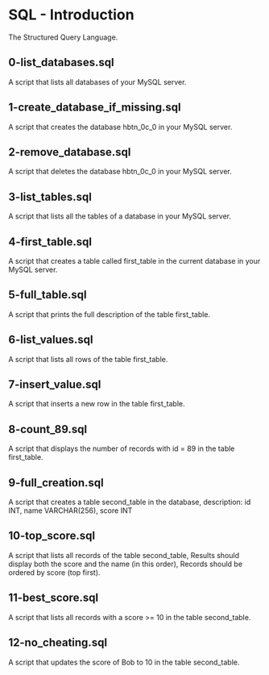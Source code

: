 # SQL - Introduction
The Structured Query Language.
## 0-list_databases.sql
A script that lists all databases of your MySQL server.
## 1-create_database_if_missing.sql
A script that creates the database hbtn_0c_0 in your MySQL server.
## 2-remove_database.sql
A script that deletes the database hbtn_0c_0 in your MySQL server.
## 3-list_tables.sql
A script that lists all the tables of a database in your MySQL server.
## 4-first_table.sql
A script that creates a table called first_table in the current database in your MySQL server.
## 5-full_table.sql
A script that prints the full description of the table first_table.
## 6-list_values.sql
A script that lists all rows of the table first_table.
## 7-insert_value.sql
A script that inserts a new row in the table first_table.
## 8-count_89.sql
A script that displays the number of records with id = 89 in the table first_table.
## 9-full_creation.sql
A script that creates a table second_table in the database, description: id INT, name VARCHAR(256), score INT
## 10-top_score.sql
A script that lists all records of the table second_table, Results should display both the score and the name (in this order), Records should be ordered by score (top first).
## 11-best_score.sql
A script that lists all records with a score >= 10 in the table second_table.
## 12-no_cheating.sql
A script that updates the score of Bob to 10 in the table second_table.
